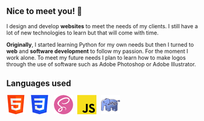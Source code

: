 ## Nice to meet you! 👋

<!--
**carl-fg/carl-fg** is a ✨ _special_ ✨ repository because its `README.md` (this file) appears on your GitHub profile.

Here are some ideas to get you started:

- 🔭 I’m currently working on ...
- 🌱 I’m currently learning ...
- 👯 I’m looking to collaborate on ...
- 🤔 I’m looking for help with ...
- 💬 Ask me about ...
- 📫 How to reach me: ...
- 😄 Pronouns: ...
- ⚡ Fun fact: ...
-->

I design and develop **websites** to meet the needs of my clients. I still have a lot of new technologies to learn but that will come with time.

**Originally**, I started learning Python for my own needs but then I turned to **web** and **software development** to follow my passion. For the moment I work alone. To meet my future needs I plan to learn how to make logos through the use of software such as Adobe Photoshop or Adobe Illustrator.

## Languages used

![html](https://github.com/carl-fg/carl-fg/blob/main/img/html.png) &nbsp; ![css](https://github.com/carl-fg/carl-fg/blob/main/img/css.png) &nbsp; ![sass](https://github.com/carl-fg/carl-fg/blob/main/img/sass.png) &nbsp; ![js](https://github.com/carl-fg/carl-fg/blob/main/img/js.png) &nbsp; ![php](https://github.com/carl-fg/carl-fg/blob/main/img/php.png)
